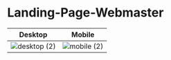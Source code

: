 # Landing-Page-Webmaster


| Desktop         | Mobile       |
| :-------------: |:-------------:|
| ![desktop (2)](https://user-images.githubusercontent.com/74673812/146751412-b291648b-ed9e-4e45-8814-2519b7d71c18.png) | ![mobile (2)](https://user-images.githubusercontent.com/74673812/146751817-d6b1f8e9-190a-4238-9519-43b94a77d17e.png) |

